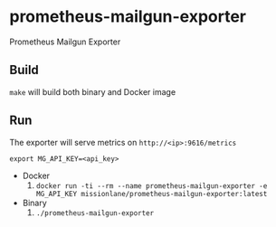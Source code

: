 # prometheus-mailgun-exporter
Prometheus Mailgun Exporter

## Build
`make` will build both binary and Docker image

## Run
The exporter will serve metrics on `http://<ip>:9616/metrics`

`export MG_API_KEY=<api_key>`

* Docker 
  1. `docker run -ti --rm --name prometheus-mailgun-exporter -e MG_API_KEY missionlane/prometheus-mailgun-exporter:latest`
* Binary
  1. `./prometheus-mailgun-exporter`
